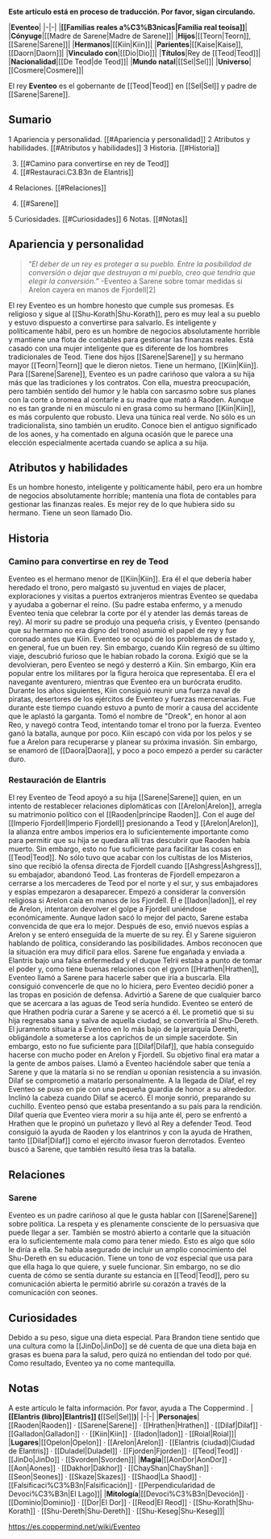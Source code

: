 **Este artículo está en proceso de traducción. Por favor, sigan circulando.**


|**Eventeo**|
|-|-|
|**[[Familias reales a%C3%B3nicas\|Familia real teoísa]]**|
|**Cónyuge**|[[Madre de Sarene\|Madre de Sarene]]|
|**Hijos**|[[Teorn\|Teorn]], [[Sarene\|Sarene]]|
|**Hermanos**|[[Kiin\|Kiin]]|
|**Parientes**|[[Kaise\|Kaise]], [[Daorn\|Daorn]]|
|**Vinculado con**|[[Dio\|Dio]]|
|**Títulos**|Rey de [[Teod\|Teod]]|
|**Nacionalidad**|[[De Teod\|de Teod]]|
|**Mundo natal**|[[Sel\|Sel]]|
|**Universo**|[[Cosmere\|Cosmere]]|

El rey **Eventeo** es el gobernante de [[Teod\|Teod]] en [[Sel\|Sel]] y padre de [[Sarene\|Sarene]].

## Sumario

1 Apariencia y personalidad. [[#Apariencia y personalidad]] 
2 Atributos y habilidades. [[#Atributos y habilidades]] 
3 Historia. [[#Historia]] 

3. [[#Camino para convertirse en rey de Teod]] 
3. [[#Restauraci.C3.B3n de Elantris]] 


4 Relaciones. [[#Relaciones]] 

4. [[#Sarene]] 


5 Curiosidades. [[#Curiosidades]] 
6 Notas. [[#Notas]] 


## Apariencia y personalidad
>“*El deber de un rey es proteger a su pueblo. Entre la posibilidad de conversión o dejar que destruyan a mi pueblo, creo que tendría que elegir la conversión.*”
\-Eventeo a Sarene sobre tomar medidas si Arelon cayera en manos de Fjordell[2]


El rey Eventeo es un hombre honesto que cumple sus promesas. Es religioso y sigue al [[Shu-Korath\|Shu-Korath]], pero es muy leal a su pueblo y estuvo dispuesto a convertirse para salvarlo.
Es inteligente y políticamente hábil,  pero es un hombre de negocios absolutamente horrible y mantiene una flota de contables para gestionar las finanzas reales.
Está casado con una mujer inteligente que es diferente de los hombres tradicionales de Teod. Tiene dos hijos [[Sarene\|Sarene]] y su hermano mayor [[Teorn\|Teorn]] que le dieron nietos. Tiene un hermano, [[Kiin\|Kiin]].
Para [[Sarene\|Sarene]], Eventeo es un padre cariñoso que valora a su hija más que las tradiciones y los contratos. Con ella, muestra preocupación, pero también sentido del humor y le habla con sarcasmo sobre sus planes con la corte o bromea al contarle a su madre que mató a Raoden.
Aunque no es tan grande ni en músculo ni en grasa como su hermano [[Kiin\|Kiin]], es más corpulento que robusto. Lleva una túnica real verde. 
No sólo es un tradicionalista, sino también un erudito. Conoce bien el antiguo significado de los aones, y ha comentado en alguna ocasión que le parece una elección especialmente acertada cuando se aplica a su hija.

## Atributos y habilidades
Es un hombre honesto, inteligente y políticamente hábil, pero era un hombre de negocios absolutamente horrible; mantenía una flota de contables para gestionar las finanzas reales. Es mejor rey de lo que hubiera sido su hermano. Tiene un seon llamado Dio.

## Historia
### Camino para convertirse en rey de Teod
Eventeo es el hermano menor de [[Kiin\|Kiin]]. Era él el que debería haber heredado el trono, pero malgastó su juventud en viajes de placer, exploraciones y visitas a puertos extranjeros mientras Eventeo se quedaba y ayudaba a gobernar el reino. (Su padre estaba enfermo, y a menudo Eventeo tenía que celebrar la corte por él y atender las demás tareas de rey).
Al morir su padre se produjo una pequeña crisis, y Eventeo (pensando que su hermano no era digno del trono) asumió el papel de rey y fue coronado antes que Kiin. Eventeo se ocupó de los problemas de estado y, en general, fue un buen rey. Sin embargo, cuando Kiin regresó de su último viaje, descubrió furioso que le habían robado la corona. Exigió que se la devolvieran, pero Eventeo se negó y desterró a Kiin.
Sin embargo, Kiin era popular entre los militares por la figura heroica que representaba. Él era el navegante aventurero, mientras que Eventeo era un burócrata erudito. Durante los años siguientes, Kiin consiguió reunir una fuerza naval de piratas, desertores de los ejércitos de Eventeo y fuerzas mercenarias. Fue durante este tiempo cuando estuvo a punto de morir a causa del accidente que le aplastó la garganta. Tomó el nombre de "Dreok", en honor al aon Reo, y navegó contra Teod, intentando tomar el trono por la fuerza.
Eventeo ganó la batalla, aunque por poco. Kiin escapó con vida por los pelos y se fue a Arelon para recuperarse y planear su próxima invasión. Sin embargo, se enamoró de [[Daora\|Daora]], y poco a poco empezó a perder su carácter duro.

### Restauración de Elantris
El rey Eventeo de Teod apoyó a su hija [[Sarene\|Sarene]] quien, en un intento de restablecer relaciones diplomáticas con [[Arelon\|Arelon]], arregla su matrimonio político con el [[Raoden\|príncipe Raoden]].
Con el auge del [[Imperio Fjordell\|Imperio Fjordell]] presionando a Teod y [[Arelon\|Arelon]], la alianza entre ambos imperios era lo suficientemente importante como para permitir que su hija se quedara allí tras descubrir que Raoden había muerto.
Sin embargo, esto no fue suficiente para facilitar las cosas en [[Teod\|Teod]]. No sólo tuvo que acabar con los cultistas de los Misterios, sino que recibió la ofensa directa de Fjordell cuando [[Ashgress\|Ashgress]], su embajador, abandonó Teod. Las fronteras de Fjordell empezaron a cerrarse a los mercaderes de Teod por el norte y el sur, y sus embajadores y espías empezaron a desaparecer. Empezó a considerar la conversión religiosa si Arelon caía en manos de los Fjordell.
Él e [[Iadon\|Iadon]], el rey de Arelon, intentaron devolver el golpe a Fjordell uniéndose económicamente. Aunque Iadon sacó lo mejor del pacto, Sarene estaba convencida de que era lo mejor. Después de eso, envió nuevos espías a Arelon y se enteró enseguida de la muerte de su rey. Él y Sarene siguieron hablando de política, considerando las posibilidades. Ambos reconocen que la situación era muy difícil para ellos.
Sarene fue engañada y enviada a Elantris bajo una falsa enfermedad y el duque Telrii estaba a punto de tomar el poder y, como tiene buenas relaciones con el gyorn [[Hrathen\|Hrathen]], Eventeo llamó a Sarene para hacerle saber que iría a buscarla. Ella consiguió convencerle de que no lo hiciera, pero Eventeo decidió poner a las tropas en posición de defensa. Advirtió a Sarene de que cualquier barco que se acercara a las aguas de Teod sería hundido.
Eventeo se enteró de que Hrathen podría curar a Sarene y se acercó a él. Le prometió que si su hija regresaba sana y salva de aquella ciudad, se convertiría al Shu-Dereth. El juramento situaría a Eventeo en lo más bajo de la jerarquía Derethi, obligándole a someterse a los caprichos de un simple sacerdote.
Sin embargo, esto no fue suficiente para [[Dilaf\|Dilaf]], que había conseguido hacerse con mucho poder en Arelon y Fjordell. Su objetivo final era matar a la gente de ambos países. Llamó a Eventeo haciéndole saber que tenía a Sarene y que la mataría si no se rendían u oponían resistencia a su invasión. Dilaf se comprometió a matarlo personalmente.
A la llegada de Dilaf, el rey Eventeo se puso en pie con una pequeña guardia de honor a su alrededor. Inclinó la cabeza cuando Dilaf se acercó. El monje sonrió, preparando su cuchillo. Eventeo pensó que estaba presentando a su país para la rendición. Dilaf quería que Eventeo viera morir a su hija ante él, pero se enfrentó a Hrathen que le propinó un puñetazo y llevó al Rey a defender Teod.
Teod consiguió la ayuda de Raoden y los elantrinos y con la ayuda de Hrathen, tanto [[Dilaf\|Dilaf]] como el ejército invasor fueron derrotados. Eventeo buscó a Sarene, que también resultó ilesa tras la batalla.

## Relaciones
### Sarene
Eventeo es un padre cariñoso al que le gusta hablar con [[Sarene\|Sarene]] sobre política. La respeta y es plenamente consciente de lo persuasiva que puede llegar a ser. También se mostró abierto a contarle que la situación era lo suficientemente mala como para tener miedo. Esto es algo que sólo le diría a ella.
Se había asegurado de incluir un amplio conocimiento del Shu-Dereth en su educación.
Tiene un tono de voz especial que usa para que ella haga lo que quiere, y suele funcionar. Sin embargo, no se dio cuenta de cómo se sentía durante su estancia en [[Teod\|Teod]], pero su comunicación abierta le permitió abrirle su corazón a través de la comunicación con seones.

## Curiosidades
Debido a su peso, sigue una dieta especial.
Para Brandon tiene sentido que una cultura como la [[JinDo\|JinDo]] se dé cuenta de que una dieta baja en grasas es buena para la salud, pero quizá no entiendan del todo por qué. Como resultado, Eventeo ya no come mantequilla.
## Notas

A este artículo le falta información. Por favor, ayuda a The Coppermind .
|**[[Elantris (libro)\|Elantris]] (**[[Sel\|Sel]]**)**|
|-|-|
|**Personajes**|[[Raoden\|Raoden]] · [[Sarene\|Sarene]] · [[Hrathen\|Hrathen]] · [[Dilaf\|Dilaf]] · [[Galladon\|Galladon]] ·  · [[Kiin\|Kiin]] · [[Iadon\|Iadon]] · [[Roial\|Roial]]|
|**Lugares**|[[Opelon\|Opelon]] · [[Arelon\|Arelon]] · [[Elantris (ciudad)\|Ciudad de Elantris]] · [[Duladel\|Duladel]] · [[Fjorden\|Fjorden]] · [[Teod\|Teod]] · [[JinDo\|JinDo]] · [[Svorden\|Svorden]]|
|**Magia**|[[AonDor\|AonDor]] · [[Aon\|Aones]] · [[Dakhor\|Dakhor]] · [[ChayShan\|ChayShan]] · [[Seon\|Seones]] · [[Skaze\|Skazes]] · [[Shaod\|La Shaod]] · [[Falsificaci%C3%B3n\|Falsificación]] · [[Perpendicularidad de Devoci%C3%B3n\|El Lago]]|
|**Mitología**|[[Devoci%C3%B3n\|Devoción]] · [[Dominio\|Dominio]] · [[Dor\|El Dor]] · [[Reod\|El Reod]] · [[Shu-Korath\|Shu-Korath]] · [[Shu-Dereth\|Shu-Dereth]] · [[Shu-Keseg\|Shu-Keseg]]|



https://es.coppermind.net/wiki/Eventeo